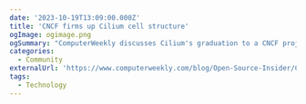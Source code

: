 ```yaml
---
date: '2023-10-19T13:09:00.000Z'
title: 'CNCF firms up Cilium cell structure'
ogImage: ogimage.png
ogSummary: "ComputerWeekly discusses Cilium's graduation to a CNCF project, emphasizing its rapid growth in the cloud-native networking domain. It describes Cilium as a disruptor to traditional networking stacks, likening its impact to how Linux transformed server infrastructure"
categories:
  - Community
externalUrl: 'https://www.computerweekly.com/blog/Open-Source-Insider/CNCF-firms-up-Cilium-cell-structure'
tags:
  - Technology
---
```


